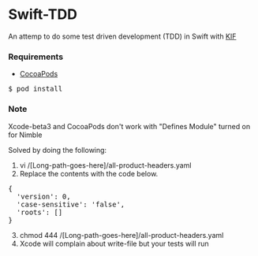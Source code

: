 Swift-TDD
=========

An attemp to do some test driven development (TDD) in Swift with [KIF](https://github.com/kif-framework/KIF)

### Requirements

* [CocoaPods](http://cocoapods.org/)

<pre>
$ pod install
</pre>

### Note

Xcode-beta3 and CocoaPods don't work with "Defines Module" turned on for Nimble

Solved by doing the following:

1. vi /[Long-path-goes-here]/all-product-headers.yaml
2. Replace the contents with the code below.
<pre>
{
  'version': 0,
  'case-sensitive': 'false',
  'roots': []
}
</pre>
3. chmod 444 /[Long-path-goes-here]/all-product-headers.yaml
4. Xcode will complain about write-file but your tests will run
